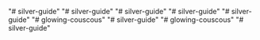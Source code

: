 "# silver-guide" 
"# silver-guide" 
"# silver-guide" 
"# silver-guide" 
"# silver-guide" 
"# glowing-couscous" 
"# silver-guide" 
"# glowing-couscous" 
"# silver-guide" 
